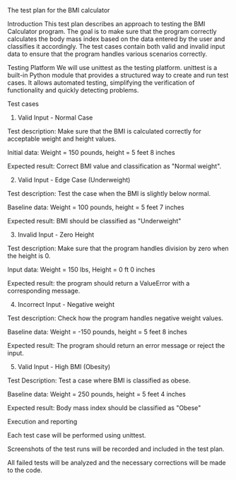 

The test plan for the BMI calculator

Introduction
This test plan describes an approach to testing the BMI Calculator program. The goal is to make sure 
that the program correctly calculates the body mass index based on the data entered by the user and 
classifies it accordingly. The test cases contain both valid and invalid input data to ensure that 
the program handles various scenarios correctly.

Testing Platform
We will use unittest as the testing platform. unittest is a built-in Python module that provides a 
structured way to create and run test cases. It allows automated testing, simplifying the verification 
of functionality and quickly detecting problems.

Test cases

1. Valid Input - Normal Case

Test description: Make sure that the BMI is calculated correctly for acceptable weight and height values.

Initial data: Weight = 150 pounds, height = 5 feet 8 inches

Expected result: Correct BMI value and classification as "Normal weight".


2. Valid Input - Edge Case (Underweight)

Test description: Test the case when the BMI is slightly below normal.

Baseline data: Weight = 100 pounds, height = 5 feet 7 inches

Expected result: BMI should be classified as "Underweight"


3. Invalid Input - Zero Height

Test description: Make sure that the program handles division by zero when the height is 0.

Input data: Weight = 150 lbs, Height = 0 ft 0 inches

Expected result: the program should return a ValueError with a corresponding message.


4. Incorrect Input - Negative weight

Test description: Check how the program handles negative weight values.

Baseline data: Weight = -150 pounds, height = 5 feet 8 inches

Expected result: The program should return an error message or reject the input.


5. Valid Input - High BMI (Obesity)

Test Description: Test a case where BMI is classified as obese.

Baseline data: Weight = 250 pounds, height = 5 feet 4 inches

Expected result: Body mass index should be classified as "Obese"



Execution and reporting

Each test case will be performed using unittest.

Screenshots of the test runs will be recorded and included in the test plan.

All failed tests will be analyzed and the necessary corrections will be made to the code.